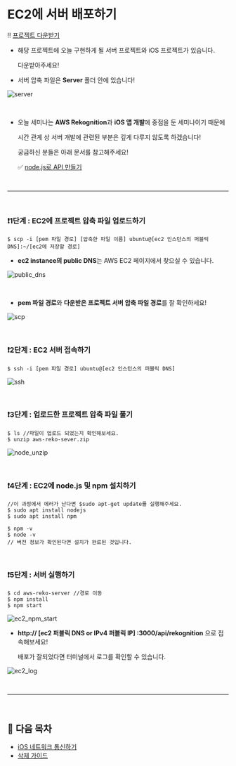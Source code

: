 # EC2에 서버 배포하기

‼️ [프로젝트 다운받기](https://github.com/kyeahen/ExpressionRekognitionMusicService/archive/master.zip)

- 해당 프로젝트에 오늘 구현하게 될 서버 프로젝트와 iOS 프로젝트가 있습니다.

  다운받아주세요!

- 서버 압축 파일은 **Server** 폴더 안에 있습니다!

![server](https://github.com/kyeahen/ExpressionRekognitionMusicService/blob/master/Guide/images/server.png)

<br>

- 오늘 세미나는 **AWS Rekognition**과 **iOS 앱 개발**에 중점을 둔 세미나이기 때문에

  시간 관계 상 서버 개발에 관련된 부분은 깊게 다루지 않도록 하겠습니다!

  궁금하신 분들은 아래 문서를 참고해주세요! 

  ✅ [node.js로 API 만들기](https://github.com/kyeahen/ExpressionRekognitionMusicService/blob/master/Guide/node.js%EB%A1%9C%20API%20%EB%A7%8C%EB%93%A4%EA%B8%B0.md)

<br>

-----

<br/>

### ❗️1단계 : EC2에 프로젝트 압축 파일 업로드하기

```
$ scp -i [pem 파일 경로] [압축한 파일 이름] ubuntu@[ec2 인스턴스의 퍼블릭 DNS]:~/[ec2에 저장할 경로]
```

* **ec2 instance의 public DNS**는 AWS EC2 페이지에서 찾으실 수 있습니다.

![public_dns](https://github.com/kyeahen/ExpressionRekognitionMusicService/blob/master/Guide/images/public_dns.png)

<br/>

* **pem 파일 경로**와 **다운받은 프로젝트 서버 압축 파일 경로**를 잘 확인하세요!

![scp](https://github.com/kyeahen/ExpressionRekognitionMusicService/blob/master/Guide/images/scp.png)

<br/>

### ❗️2단계 : EC2 서버 접속하기

```
$ ssh -i [pem 파일 경로] ubuntu@[ec2 인스턴스의 퍼블릭 DNS]
```

![ssh](https://github.com/kyeahen/ExpressionRekognitionMusicService/blob/master/Guide/images/ssh.png)

<br/>

### ❗️3단계 : 업로드한 프로젝트 압축 파일 풀기

```
$ ls //파일이 업로드 되었는지 확인해보세요.
$ unzip aws-reko-sever.zip
```

![node_unzip](https://github.com/kyeahen/ExpressionRekognitionMusicService/blob/master/Guide/images/node_unzip.png)

<br/>

### ❗️4단계 : EC2에 node.js 및 npm 설치하기

```
//이 과정에서 에러가 난다면 $sudo apt-get update를 실행해주세요.
$ sudo apt install nodejs
$ sudo apt install npm

$ npm -v
$ node -v
// 버전 정보가 확인된다면 설치가 완료된 것입니다.
```

<br/>

### ❗️5단계 : 서버 실행하기

```
$ cd aws-reko-server //경로 이동
$ npm install
$ npm start
```

![ec2_npm_start](https://github.com/kyeahen/ExpressionRekognitionMusicService/blob/master/Guide/images/npm_start.png)

* **http:// [ec2 퍼블릭 DNS or IPv4 퍼블릭 IP] :3000/api/rekognition** 으로 접속해보세요!

  배포가 잘되었다면 터미널에서 로그를 확인할 수 있습니다.

![ec2_log](https://github.com/kyeahen/ExpressionRekognitionMusicService/blob/master/Guide/images/ec2_log.png)

<br/>

----------

<br/>

## 🚩 다음 목차

- [iOS 네트워크 통신하기](https://github.com/kyeahen/ExpressionRekognitionMusicService/blob/master/Guide/iOS%20%EB%84%A4%ED%8A%B8%EC%9B%8C%ED%82%B9%20%ED%86%B5%EC%8B%A0%ED%95%98%EA%B8%B0.md)
- [삭제 가이드](https://github.com/kyeahen/ExpressionRekognitionMusicService/blob/master/Guide/%EC%82%AD%EC%A0%9C%20%EA%B0%80%EC%9D%B4%EB%93%9C.md)
